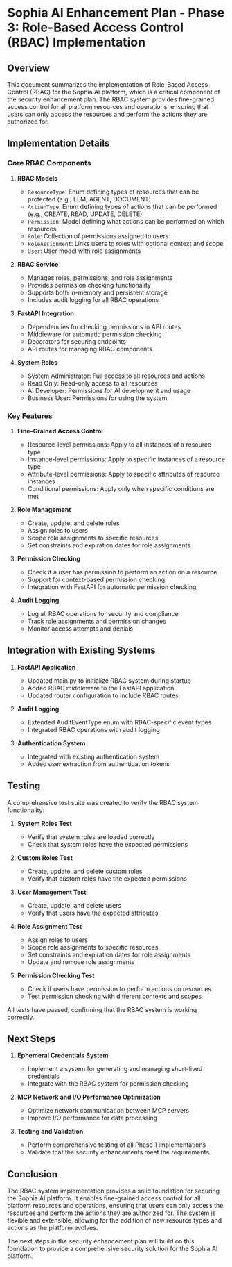 # Sophia AI Enhancement Plan - Phase 3: Role-Based Access Control (RBAC) Implementation

## Overview

This document summarizes the implementation of Role-Based Access Control (RBAC) for the Sophia AI platform, which is a critical component of the security enhancement plan. The RBAC system provides fine-grained access control for all platform resources and operations, ensuring that users can only access the resources and perform the actions they are authorized for.

## Implementation Details

### Core RBAC Components

1. **RBAC Models**
   - `ResourceType`: Enum defining types of resources that can be protected (e.g., LLM, AGENT, DOCUMENT)
   - `ActionType`: Enum defining types of actions that can be performed (e.g., CREATE, READ, UPDATE, DELETE)
   - `Permission`: Model defining what actions can be performed on which resources
   - `Role`: Collection of permissions assigned to users
   - `RoleAssignment`: Links users to roles with optional context and scope
   - `User`: User model with role assignments

2. **RBAC Service**
   - Manages roles, permissions, and role assignments
   - Provides permission checking functionality
   - Supports both in-memory and persistent storage
   - Includes audit logging for all RBAC operations

3. **FastAPI Integration**
   - Dependencies for checking permissions in API routes
   - Middleware for automatic permission checking
   - Decorators for securing endpoints
   - API routes for managing RBAC components

4. **System Roles**
   - System Administrator: Full access to all resources and actions
   - Read Only: Read-only access to all resources
   - AI Developer: Permissions for AI development and usage
   - Business User: Permissions for using the system

### Key Features

1. **Fine-Grained Access Control**
   - Resource-level permissions: Apply to all instances of a resource type
   - Instance-level permissions: Apply to specific instances of a resource type
   - Attribute-level permissions: Apply to specific attributes of resource instances
   - Conditional permissions: Apply only when specific conditions are met

2. **Role Management**
   - Create, update, and delete roles
   - Assign roles to users
   - Scope role assignments to specific resources
   - Set constraints and expiration dates for role assignments

3. **Permission Checking**
   - Check if a user has permission to perform an action on a resource
   - Support for context-based permission checking
   - Integration with FastAPI for automatic permission checking

4. **Audit Logging**
   - Log all RBAC operations for security and compliance
   - Track role assignments and permission changes
   - Monitor access attempts and denials

## Integration with Existing Systems

1. **FastAPI Application**
   - Updated main.py to initialize RBAC system during startup
   - Added RBAC middleware to the FastAPI application
   - Updated router configuration to include RBAC routes

2. **Audit Logging**
   - Extended AuditEventType enum with RBAC-specific event types
   - Integrated RBAC operations with audit logging

3. **Authentication System**
   - Integrated with existing authentication system
   - Added user extraction from authentication tokens

## Testing

A comprehensive test suite was created to verify the RBAC system functionality:

1. **System Roles Test**
   - Verify that system roles are loaded correctly
   - Check that system roles have the expected permissions

2. **Custom Roles Test**
   - Create, update, and delete custom roles
   - Verify that custom roles have the expected permissions

3. **User Management Test**
   - Create, update, and delete users
   - Verify that users have the expected attributes

4. **Role Assignment Test**
   - Assign roles to users
   - Scope role assignments to specific resources
   - Set constraints and expiration dates for role assignments
   - Update and remove role assignments

5. **Permission Checking Test**
   - Check if users have permission to perform actions on resources
   - Test permission checking with different contexts and scopes

All tests have passed, confirming that the RBAC system is working correctly.

## Next Steps

1. **Ephemeral Credentials System**
   - Implement a system for generating and managing short-lived credentials
   - Integrate with the RBAC system for permission checking

2. **MCP Network and I/O Performance Optimization**
   - Optimize network communication between MCP servers
   - Improve I/O performance for data processing

3. **Testing and Validation**
   - Perform comprehensive testing of all Phase 1 implementations
   - Validate that the security enhancements meet the requirements

## Conclusion

The RBAC system implementation provides a solid foundation for securing the Sophia AI platform. It enables fine-grained access control for all platform resources and operations, ensuring that users can only access the resources and perform the actions they are authorized for. The system is flexible and extensible, allowing for the addition of new resource types and actions as the platform evolves.

The next steps in the security enhancement plan will build on this foundation to provide a comprehensive security solution for the Sophia AI platform.

